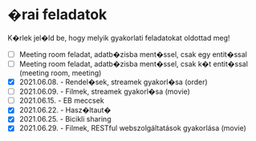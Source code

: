 # �rai feladatok

K�rlek jel�ld be, hogy melyik gyakorlati feladatokat oldottad meg!

* [ ] Meeting room feladat, adatb�zisba ment�ssel, csak egy entit�ssal
* [ ] Meeting room feladat, adatb�zisba ment�ssel, csak k�t entit�ssal (meeting room, meeting)
* [x] 2021.06.08. - Rendel�sek, streamek gyakorl�sa (order)
* [ ] 2021.06.09. - Filmek, streamek gyakorl�sa (movie)
* [ ] 2021.06.15. - EB meccsek
* [x] 2021.06.22. - Hasz�ltaut�
* [x] 2021.06.25. - Bicikli sharing
* [x] 2021.06.29. - Filmek, RESTful webszolgáltatások gyakorlása (movie)